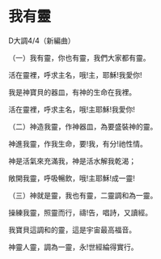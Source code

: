 # 我有靈

D大調4/4（新編曲）

（一）我有靈，你也有靈，我們大家都有靈。

活在靈裡，呼求主名，哦!主，耶穌!我愛你!

我是神寶貝的器皿，有神的生命在我裡。

活在靈裡，呼求主名，哦!主耶穌!我愛你!

（二）神造我靈，作神器皿，為要盛裝神的靈。

神進我靈，作我生命，要!我，有分!祂性情。

神是活氣來充滿我，神是活水解我乾渴；

敞開我靈，呼吸暢飲，哦!主耶穌!成一靈!

（三）神就是靈，我也有靈，二靈調和為一靈。

操練我靈，照靈而行，禱!告，唱詩，又讀經。

我寶貝這調和的靈，這是宇宙最高福音。

神靈人靈，調為一靈，永!世經綸得實行。